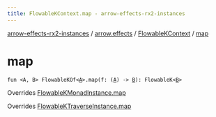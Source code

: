 ```yaml
---
title: FlowableKContext.map - arrow-effects-rx2-instances
---
```


[arrow-effects-rx2-instances](../../index.html) / [arrow.effects](../index.html) / [FlowableKContext](index.html) / [map](./map.html)

# map

`fun <A, B> FlowableKOf<`[`A`](map.html#A)`>.map(f: (`[`A`](map.html#A)`) -> `[`B`](map.html#B)`): FlowableK<`[`B`](map.html#B)`>`

Overrides [FlowableKMonadInstance.map](../-flowable-k-monad-instance/map.html)

Overrides [FlowableKTraverseInstance.map](../-flowable-k-traverse-instance/map.html)

